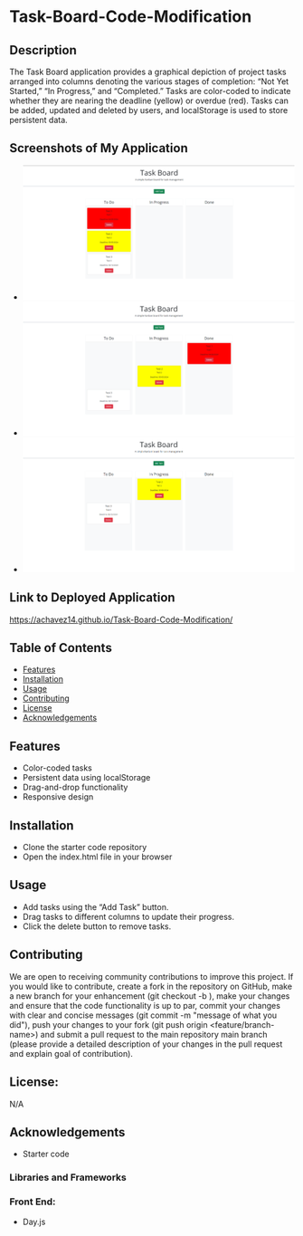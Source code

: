 # Task-Board-Code-Modification

## Description
The Task Board application provides a graphical depiction of project tasks arranged into columns denoting the various stages of completion: “Not Yet Started,” “In Progress,” and “Completed.” Tasks are color-coded to indicate whether they are nearing the deadline (yellow) or overdue (red). Tasks can be added, updated and deleted by users, and localStorage is used to store persistent data.

## Screenshots of My Application

- ![Screenshot_1](./assets/images/Screenshot_(1).png)
- ![Screenshot_2](./assets/images/Screenshot_(2).png)
- ![Screenshot_3](./assets/images/Screenshot_(3).png)

## Link to Deployed Application
https://achavez14.github.io/Task-Board-Code-Modification/

## Table of Contents
- [Features](#features)
- [Installation](#installation)
- [Usage](#usage)
- [Contributing](#contributing)
- [License](#license)
- [Acknowledgements](#acknowledgements)

## Features
- Color-coded tasks
- Persistent data using localStorage
- Drag-and-drop functionality
- Responsive design

## Installation
- Clone the starter code repository
- Open the index.html file in your browser

## Usage
- Add tasks using the “Add Task” button.
- Drag tasks to different columns to update their progress.
- Click the delete button to remove tasks.

## Contributing
We are open to receiving community contributions to improve this project. If you would like to contribute, create a fork in the repository on GitHub, make a new branch for your enhancement (git checkout -b ), make your changes and ensure that the code functionality is up to par, commit your changes with clear and concise messages (git commit -m "message of what you did"), push your changes to your fork (git push origin <feature/branch-name>) and submit a pull request to the main repository main branch (please provide a detailed description of your changes in the pull request and explain goal of contribution).

## License:
N/A

## Acknowledgements
- Starter code

### Libraries and Frameworks

### Front End:
- Day.js